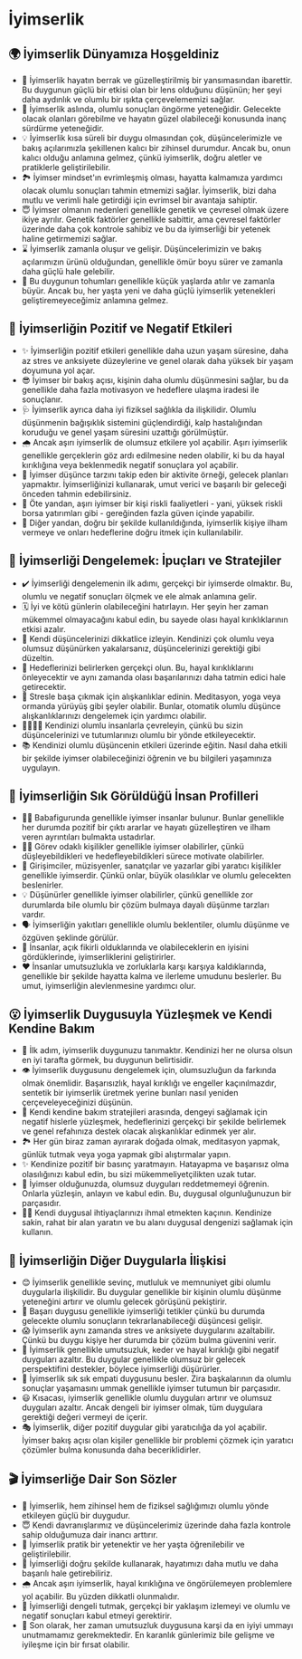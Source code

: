 # İyimserlik

## 🌍 İyimserlik Dünyamıza Hoşgeldiniz

* 💖 İyimserlik hayatın berrak ve güzelleştirilmiş bir yansımasından ibarettir. Bu duygunun güçlü bir etkisi olan bir lens olduğunu düşünün; her şeyi daha aydınlık ve olumlu bir ışıkta çerçevelememizi sağlar.
* 🧠 İyimserlik aslında, olumlu sonuçları öngörme yeteneğidir. Gelecekte olacak olanları görebilme ve hayatın güzel olabileceği konusunda inanç sürdürme yeteneğidir.
* 💡 İyimserlik kısa süreli bir duygu olmasından çok, düşüncelerimizle ve bakış açılarımızla şekillenen kalıcı bir zihinsel durumdur. Ancak bu, onun kalıcı olduğu anlamına gelmez, çünkü iyimserlik, doğru aletler ve pratiklerle geliştirilebilir.
* 🏞️ İyimser mindset'ın evrimleşmiş olması, hayatta kalmamıza yardımcı olacak olumlu sonuçları tahmin etmemizi sağlar. İyimserlik, bizi daha mutlu ve verimli hale getirdiği için evrimsel bir avantaja sahiptir.
* 😇 İyimser olmanın nedenleri genellikle genetik ve çevresel olmak üzere ikiye ayrılır. Genetik faktörler genellikle sabittir, ama çevresel faktörler üzerinde daha çok kontrole sahibiz ve bu da iyimserliği bir yetenek haline getirmemizi sağlar.
* ⌛ İyimserlik zamanla oluşur ve gelişir. Düşüncelerimizin ve bakış açılarımızın ürünü olduğundan, genellikle ömür boyu sürer ve zamanla daha güçlü hale gelebilir.
* 🌱 Bu duygunun tohumları genellikle küçük yaşlarda atılır ve zamanla büyür. Ancak bu, her yaşta yeni ve daha güçlü iyimserlik yetenekleri geliştiremeyeceğimiz anlamına gelmez.

## 💫 İyimserliğin Pozitif ve Negatif Etkileri

* ✨ İyimserliğin pozitif etkileri genellikle daha uzun yaşam süresine, daha az stres ve anksiyete düzeylerine ve genel olarak daha yüksek bir yaşam doyumuna yol açar.
* 😎 İyimser bir bakış açısı, kişinin daha olumlu düşünmesini sağlar, bu da genellikle daha fazla motivasyon ve hedeflere ulaşma iradesi ile sonuçlanır.
* 🩺 İyimserlik ayrıca daha iyi fiziksel sağlıkla da ilişkilidir. Olumlu düşünmenin bağışıklık sistemini güçlendirdiği, kalp hastalığından koruduğu ve genel yaşam süresini uzattığı görülmüştür.
* 🌧️ Ancak aşırı iyimserlik de olumsuz etkilere yol açabilir. Aşırı iyimserlik genellikle gerçeklerin göz ardı edilmesine neden olabilir, ki bu da hayal kırıklığına veya beklenmedik negatif sonuçlara yol açabilir.
* 🔮 İyimser düşünce tarzını takip eden bir aktivite örneği, gelecek planları yapmaktır. İyimserliğinizi kullanarak, umut verici ve başarılı bir geleceği önceden tahmin edebilirsiniz.
* 🤔 Öte yandan, aşırı iyimser bir kişi riskli faaliyetleri - yani, yüksek riskli borsa yatırımları gibi - gereğinden fazla güven içinde yapabilir.
* 🚀 Diğer yandan, doğru bir şekilde kullanıldığında, iyimserlik kişiye ilham vermeye ve onları hedeflerine doğru itmek için kullanılabilir.

## 🚀 İyimserliği Dengelemek: İpuçları ve Stratejiler

* ✔️ İyimserliği dengelemenin ilk adımı, gerçekçi bir iyimserde olmaktır. Bu, olumlu ve negatif sonuçları ölçmek ve ele almak anlamına gelir.
* 🗓️ İyi ve kötü günlerin olabileceğini hatırlayın. Her şeyin her zaman mükemmel olmayacağını kabul edin, bu sayede olası hayal kırıklıklarının etkisi azalır.
* 🧠 Kendi düşüncelerinizi dikkatlice izleyin. Kendinizi çok olumlu veya olumsuz düşünürken yakalarsanız, düşüncelerinizi gerektiği gibi düzeltin.
* 🎯 Hedeflerinizi belirlerken gerçekçi olun. Bu, hayal kırıklıklarını önleyecektir ve aynı zamanda olası başarılarınızı daha tatmin edici hale getirecektir.
* 🙏 Stresle başa çıkmak için alışkanlıklar edinin. Meditasyon, yoga veya ormanda yürüyüş gibi şeyler olabilir. Bunlar, otomatik olumlu düşünce alışkanlıklarınızı dengelemek için yardımcı olabilir.
* 👨‍👩‍👦‍👦 Kendinizi olumlu insanlarla çevreleyin, çünkü bu sizin düşüncelerinizi ve tutumlarınızı olumlu bir yönde etkileyecektir.
* 📚 Kendinizi olumlu düşüncenin etkileri üzerinde eğitin. Nasıl daha etkili bir şekilde iyimser olabileceğinizi öğrenin ve bu bilgileri yaşamınıza uygulayın.

## 🔎 İyimserliğin Sık Görüldüğü İnsan Profilleri

* 👩‍🎓 Babafigurunda genellikle iyimser insanlar bulunur. Bunlar genellikle her durumda pozitif bir çıktı ararlar ve hayatı güzelleştiren ve ilham veren ayrıntıları bulmakta ustadırlar.
* 🏋️‍♀️ Görev odaklı kişilikler genellikle iyimser olabilirler, çünkü düşleyebildikleri ve hedefleyebildikleri sürece motivate olabilirler.
* 🚀 Girişimciler, müzisyenler, sanatçılar ve yazarlar gibi yaratıcı kişilikler genellikle iyimserdir. Çünkü onlar, büyük olasılıklar ve olumlu gelecekten beslenirler.
* 💡 Düşünürler genellikle iyimser olabilirler, çünkü genellikle zor durumlarda bile olumlu bir çözüm bulmaya dayalı düşünme tarzları vardır.
* 🗣️ İyimserliğin yakıtları genellikle olumlu beklentiler, olumlu düşünme ve özgüven şeklinde görülür.
* 👀 İnsanlar, açık fikirli olduklarında ve olabileceklerin en iyisini gördüklerinde, iyimserliklerini geliştirirler.
* ❤️ İnsanlar umutsuzlukla ve zorluklarla karşı karşıya kaldıklarında, genellikle bir şekilde hayatta kalma ve ilerleme umudunu beslerler. Bu umut, iyimserliğin alevlenmesine yardımcı olur.

## 😮 İyimserlik Duygusuyla Yüzleşmek ve Kendi Kendine Bakım

* 💪 İlk adım, iyimserlik duygunuzu tanımaktır. Kendinizi her ne olursa olsun en iyi tarafta görmek, bu duygunun belirtisidir.
* 👁️ İyimserlik duygusunu dengelemek için, olumsuzluğun da farkında olmak önemlidir. Başarısızlık, hayal kırıklığı ve engeller kaçınılmazdır, sentetik bir iyimserlik üretmek yerine bunları nasıl yeniden çerçeveleyeceğinizi düşünün.
* 🌈 Kendi kendine bakım stratejileri arasında, dengeyi sağlamak için negatif hislerle yüzleşmek, hedeflerinizi gerçekçi bir şekilde belirlemek ve genel refahınıza destek olacak alışkanlıklar edinmek yer alır.
* 🏞️ Her gün biraz zaman ayırarak doğada olmak, meditasyon yapmak, günlük tutmak veya yoga yapmak gibi alıştırmalar yapın.
* ✨ Kendinize pozitif bir basınç yaratmayın. Hatayapma ve başarısız olma olasılığınızı kabul edin, bu sizi mükemmeliyetçilikten uzak tutar.
* 💭 İyimser olduğunuzda, olumsuz duyguları reddetmemeyi öğrenin. Onlarla yüzleşin, anlayın ve kabul edin. Bu, duygusal olgunluğunuzun bir parçasıdır.
* 🧘‍♀️ Kendi duygusal ihtiyaçlarınızı ihmal etmekten kaçının. Kendinize sakin, rahat bir alan yaratın ve bu alanı duygusal dengenizi sağlamak için kullanın.

## 💓 İyimserliğin Diğer Duygularla İlişkisi

* 😊 İyimserlik genellikle sevinç, mutluluk ve memnuniyet gibi olumlu duygularla ilişkilidir. Bu duygular genellikle bir kişinin olumlu düşünme yeteneğini artırır ve olumlu gelecek görüşünü pekiştirir.
* 👻 Başarı duygusu genellikle iyimserliği tetikler çünkü bu durumda gelecekte olumlu sonuçların tekrarlanabileceği düşüncesi gelişir.
* 😱 İyimserlik aynı zamanda stres ve anksiyete duygularını azaltabilir. Çünkü bu duygu kişiye her durumda bir çözüm bulma güvenini verir.
* 🌈 İyimserlik genellikle umutsuzluk, keder ve hayal kırıklığı gibi negatif duyguları azaltır. Bu duygular genellikle olumsuz bir gelecek perspektifini destekler, böylece iyimserliği düşürürler.
* 🤗 İyimserlik sık sık empati duygusunu besler. Zira başkalarının da olumlu sonuçlar yaşamasını ummak genellikle iyimser tutumun bir parçasıdır.
* 😃 Kısacası, iyimserlik genellikle olumlu duyguları artırır ve olumsuz duyguları azaltır. Ancak dengeli bir iyimser olmak, tüm duygulara gerektiği değeri vermeyi de içerir.
* 🎭 İyimserlik, diğer pozitif duygular gibi yaratıcılığa da yol açabilir. İyimser bakış açısı olan kişiler genellikle bir problemi çözmek için yaratıcı çözümler bulma konusunda daha beceriklidirler.

## 🎬 İyimserliğe Dair Son Sözler

* 🌈 İyimserlik, hem zihinsel hem de fiziksel sağlığımızı olumlu yönde etkileyen güçlü bir duygudur.
* 😇 Kendi davranışlarımız ve düşüncelerimiz üzerinde daha fazla kontrole sahip olduğumuza dair inancı arttırır.
* 🌱 İyimserlik pratik bir yetenektir ve her yaşta öğrenilebilir ve geliştirilebilir.
* 🤔 İyimserliği doğru şekilde kullanarak, hayatımızı daha mutlu ve daha başarılı hale getirebiliriz.
* 🌧️ Ancak aşırı iyimserlik, hayal kırıklığına ve öngörülemeyen problemlere yol açabilir. Bu yüzden dikkatli olunmalıdır.
* 💪 İyimserliği dengeli tutmak, gerçekçi bir yaklaşım izlemeyi ve olumlu ve negatif sonuçları kabul etmeyi gerektirir.
* 🎯 Son olarak, her zaman umutsuzluk duygusuna karşi da en iyiyi ummayı unutmamamız gerekmektedir. En karanlık günlerimiz bile gelişme ve iyileşme için bir fırsat olabilir.

